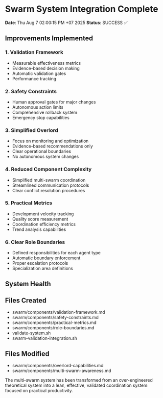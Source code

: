 # Swarm System Integration Complete

**Date**: Thu Aug  7 02:00:15 PM +07 2025
**Status**: SUCCESS ✅

## Improvements Implemented

### 1. Validation Framework
- Measurable effectiveness metrics
- Evidence-based decision making  
- Automatic validation gates
- Performance tracking

### 2. Safety Constraints
- Human approval gates for major changes
- Autonomous action limits
- Comprehensive rollback system
- Emergency stop capabilities

### 3. Simplified Overlord
- Focus on monitoring and optimization
- Evidence-based recommendations only
- Clear operational boundaries  
- No autonomous system changes

### 4. Reduced Component Complexity
- Simplified multi-swarm coordination
- Streamlined communication protocols
- Clear conflict resolution procedures

### 5. Practical Metrics
- Development velocity tracking
- Quality score measurement
- Coordination efficiency metrics
- Trend analysis capabilities

### 6. Clear Role Boundaries
- Defined responsibilities for each agent type
- Automatic boundary enforcement
- Proper escalation protocols
- Specialization area definitions

## System Health


## Files Created
- swarm/components/validation-framework.md
- swarm/components/safety-constraints.md
- swarm/components/practical-metrics.md
- swarm/components/role-boundaries.md
- validate-system.sh
- swarm-validation-integration.sh

## Files Modified  
- swarm/components/overlord-capabilities.md
- swarm/components/multi-swarm-awareness.md

The multi-swarm system has been transformed from an over-engineered theoretical system into a lean, effective, validated coordination system focused on practical productivity.
